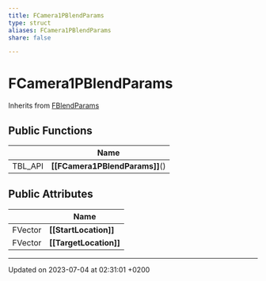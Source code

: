 ```yaml
---
title: FCamera1PBlendParams
type: struct
aliases: FCamera1PBlendParams
share: false

---
```


# FCamera1PBlendParams





Inherits from [FBlendParams](/docs/SDK/Source/Classes/structFBlendParams.md)

## Public Functions

|                | Name           |
| -------------- | -------------- |
| TBL_API | **[[FCamera1PBlendParams]]**() |

## Public Attributes

|                | Name           |
| -------------- | -------------- |
| FVector | **[[StartLocation]]**  |
| FVector | **[[TargetLocation]]**  |

-------------------------------

Updated on 2023-07-04 at 02:31:01 +0200